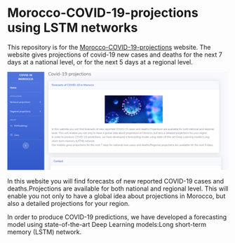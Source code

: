# Morocco-COVID-19-projections using LSTM networks
This repository is for the [Morocco-COVID-19-projections](https://amineandam04.github.io/Morocco-COVID-19-projections/) website. The website gives projections of covid-19 new cases and deaths for the next 7 days at a national level, or for the next 5 days at a regional level.

![website](/illustration1.PNG)

In this website you will find forecasts of new reported COVID-19 cases and deaths.Projections are available for both national and regional level. This will enable you not only to have a global idea about projections in Morocco, but also a detailed projections for your region.

In order to produce COVID-19 predictions, we have developed a forecasting model using state-of-the-art Deep Learning models:Long short-term memory (LSTM) network.
